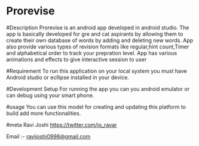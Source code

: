 # Prorevise

#Description
Prorevise is an android app developed in android studio.
The app is basically developed for gre and cat aspirants by allowing them to create their own database of words by adding and deleting new words.
App also provide various types of revision formats like regular,hint count,Timer and alphabetical order to track your prepration level.
App has various animations and effects to give interactive session to user


#Requirement 
To run this application on your local system you must have
Android studio or ecllipse installed in your device.

#Development Setup
For running the app you can you android emulator or can debug using your smart phone.

#usage
You can use this model for creating and updating this platform to build add more functionalities.

#meta
Ravi Joshi
https://twitter.com/jo_ravar


Email :- ravijoshi0996@gmail.com


